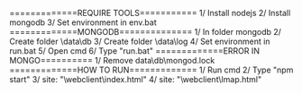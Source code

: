 =============REQUIRE TOOLS===========
1/ Install nodejs
2/ Install mongodb
3/ Set environment in env.bat
=============MONGODB==============
1/ In folder mongodb 
2/ Create folder \data\db
3/ Create folder \data\log
4/ Set environment in run.bat
5/ Open cmd
6/ Type "run.bat"
=============ERROR IN MONGO==========
1/ Remove data\db\mongod.lock
=============HOW TO RUN=============
1/ Run cmd
2/ Type "npm start"
3/ site: "\webclient\index.html"
4/ site: "\webclient\lmap.html"